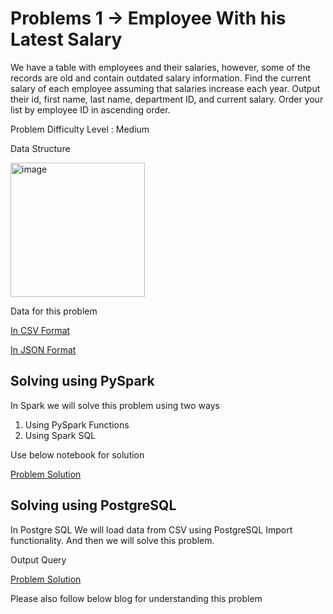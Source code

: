 # Problems 1 -> Employee With his Latest Salary

We have a table with employees and their salaries, however, some of the records are old and contain outdated salary information. Find the current salary of each employee assuming that salaries increase each year. Output their id, first name, last name, department ID, and current salary. Order your list by employee ID in ascending order.

Problem Difficulty Level : Medium

Data Structure

<img width="215" alt="image" src="https://user-images.githubusercontent.com/118063572/216591985-5606aad1-c3ff-49e5-a242-1fd45c13b880.png">


Data for this problem 

[In CSV Format](employee.csv)

[In JSON Format](employee.json)

## Solving using PySpark

In Spark we will solve this problem using two ways 
1. Using PySpark Functions 
2. Using Spark SQL 

Use below notebook for solution 

[Problem Solution](problem1.ipynb)

## Solving using PostgreSQL

In Postgre SQL We will load data from CSV using PostgreSQL Import functionality. And then we will solve this problem. 

Output Query

[Problem Solution](problem1.sql)

Please also follow below blog for understanding this problem

